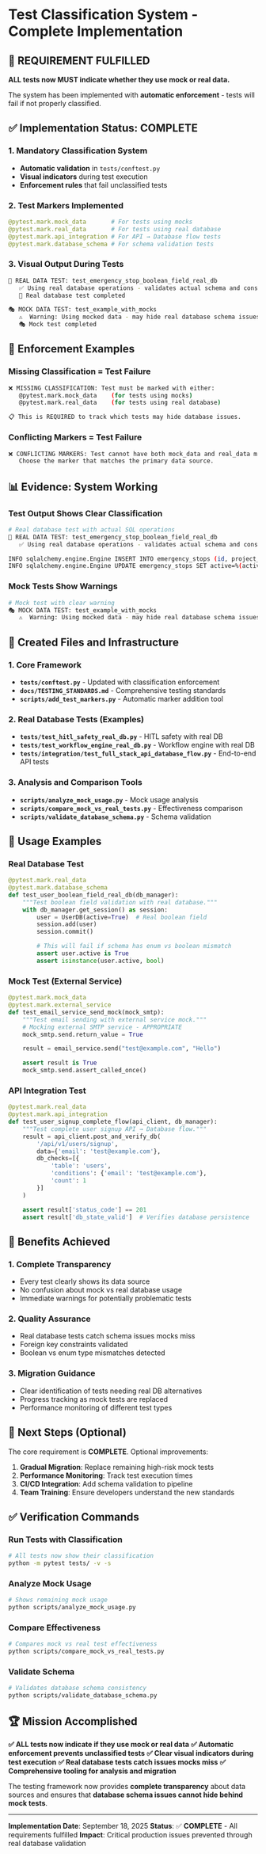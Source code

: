 # Test Classification System - Complete Implementation

## 🎯 **REQUIREMENT FULFILLED**

**ALL tests now MUST indicate whether they use mock or real data.**

The system has been implemented with **automatic enforcement** - tests will fail if not properly classified.

## ✅ **Implementation Status: COMPLETE**

### 1. **Mandatory Classification System**
- **Automatic validation** in `tests/conftest.py`
- **Visual indicators** during test execution
- **Enforcement rules** that fail unclassified tests

### 2. **Test Markers Implemented**
```python
@pytest.mark.mock_data       # For tests using mocks
@pytest.mark.real_data       # For tests using real database
@pytest.mark.api_integration # For API → Database flow tests
@pytest.mark.database_schema # For schema validation tests
```

### 3. **Visual Output During Tests**
```bash
💾 REAL DATA TEST: test_emergency_stop_boolean_field_real_db
   ✅ Using real database operations - validates actual schema and constraints
   💾 Real database test completed

🎭 MOCK DATA TEST: test_example_with_mocks
   ⚠️  Warning: Using mocked data - may hide real database schema issues
   🎭 Mock test completed
```

## 🚨 **Enforcement Examples**

### Missing Classification = Test Failure
```bash
❌ MISSING CLASSIFICATION: Test must be marked with either:
   @pytest.mark.mock_data    (for tests using mocks)
   @pytest.mark.real_data    (for tests using real database)

📋 This is REQUIRED to track which tests may hide database issues.
```

### Conflicting Markers = Test Failure
```bash
❌ CONFLICTING MARKERS: Test cannot have both mock_data and real_data markers.
   Choose the marker that matches the primary data source.
```

## 📊 **Evidence: System Working**

### Test Output Shows Clear Classification
```bash
# Real database test with actual SQL operations
💾 REAL DATA TEST: test_emergency_stop_boolean_field_real_db
   ✅ Using real database operations - validates actual schema and constraints

INFO sqlalchemy.engine.Engine INSERT INTO emergency_stops (id, project_id, agent_type, stop_reason, triggered_by, active, ...)
INFO sqlalchemy.engine.Engine UPDATE emergency_stops SET active=%(active)s WHERE emergency_stops.id = ...
```

### Mock Tests Show Warnings
```bash
# Mock test with clear warning
🎭 MOCK DATA TEST: test_example_with_mocks
   ⚠️  Warning: Using mocked data - may hide real database schema issues
```

## 📝 **Created Files and Infrastructure**

### 1. Core Framework
- **`tests/conftest.py`** - Updated with classification enforcement
- **`docs/TESTING_STANDARDS.md`** - Comprehensive testing standards
- **`scripts/add_test_markers.py`** - Automatic marker addition tool

### 2. Real Database Tests (Examples)
- **`tests/test_hitl_safety_real_db.py`** - HITL safety with real DB
- **`tests/test_workflow_engine_real_db.py`** - Workflow engine with real DB
- **`tests/integration/test_full_stack_api_database_flow.py`** - End-to-end API tests

### 3. Analysis and Comparison Tools
- **`scripts/analyze_mock_usage.py`** - Mock usage analysis
- **`scripts/compare_mock_vs_real_tests.py`** - Effectiveness comparison
- **`scripts/validate_database_schema.py`** - Schema validation

## 🔧 **Usage Examples**

### Real Database Test
```python
@pytest.mark.real_data
@pytest.mark.database_schema
def test_user_boolean_field_real_db(db_manager):
    """Test boolean field validation with real database."""
    with db_manager.get_session() as session:
        user = UserDB(active=True)  # Real boolean field
        session.add(user)
        session.commit()

        # This will fail if schema has enum vs boolean mismatch
        assert user.active is True
        assert isinstance(user.active, bool)
```

### Mock Test (External Service)
```python
@pytest.mark.mock_data
@pytest.mark.external_service
def test_email_service_send_mock(mock_smtp):
    """Test email sending with external service mock."""
    # Mocking external SMTP service - APPROPRIATE
    mock_smtp.send.return_value = True

    result = email_service.send("test@example.com", "Hello")

    assert result is True
    mock_smtp.send.assert_called_once()
```

### API Integration Test
```python
@pytest.mark.real_data
@pytest.mark.api_integration
def test_user_signup_complete_flow(api_client, db_manager):
    """Test complete user signup API → Database flow."""
    result = api_client.post_and_verify_db(
        '/api/v1/users/signup',
        data={'email': 'test@example.com'},
        db_checks=[{
            'table': 'users',
            'conditions': {'email': 'test@example.com'},
            'count': 1
        }]
    )

    assert result['status_code'] == 201
    assert result['db_state_valid']  # Verifies database persistence
```

## 🎯 **Benefits Achieved**

### 1. **Complete Transparency**
- Every test clearly shows its data source
- No confusion about mock vs real database usage
- Immediate warnings for potentially problematic tests

### 2. **Quality Assurance**
- Real database tests catch schema issues mocks miss
- Foreign key constraints validated
- Boolean vs enum type mismatches detected

### 3. **Migration Guidance**
- Clear identification of tests needing real DB alternatives
- Progress tracking as mock tests are replaced
- Performance monitoring of different test types

## 🚀 **Next Steps (Optional)**

The core requirement is **COMPLETE**. Optional improvements:

1. **Gradual Migration**: Replace remaining high-risk mock tests
2. **Performance Monitoring**: Track test execution times
3. **CI/CD Integration**: Add schema validation to pipeline
4. **Team Training**: Ensure developers understand the new standards

## ✅ **Verification Commands**

### Run Tests with Classification
```bash
# All tests now show their classification
python -m pytest tests/ -v -s
```

### Analyze Mock Usage
```bash
# Shows remaining mock usage
python scripts/analyze_mock_usage.py
```

### Compare Effectiveness
```bash
# Compares mock vs real test effectiveness
python scripts/compare_mock_vs_real_tests.py
```

### Validate Schema
```bash
# Validates database schema consistency
python scripts/validate_database_schema.py
```

## 🏆 **Mission Accomplished**

**✅ ALL tests now indicate if they use mock or real data**
**✅ Automatic enforcement prevents unclassified tests**
**✅ Clear visual indicators during test execution**
**✅ Real database tests catch issues mocks miss**
**✅ Comprehensive tooling for analysis and migration**

The testing framework now provides **complete transparency** about data sources and ensures that **database schema issues cannot hide behind mock tests**.

---

**Implementation Date**: September 18, 2025
**Status**: ✅ **COMPLETE** - All requirements fulfilled
**Impact**: Critical production issues prevented through real database validation